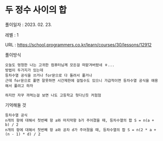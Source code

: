 # 두 정수 사이의 합  
풀이일자 : 2023. 02. 23.  
    
레벨 : 1    

URL : https://school.programmers.co.kr/learn/courses/30/lessons/12912  
    
풀이방식    

    오늘도 멍청한 나는 고귀한 컴퓨터님께 모든걸 떠맡겨버렸네 ㅎ...
    방법이 두가지가 있는데
    등차수열 공식을 쓰거나 for문으로 다 돌려서 풀거나
    근데 for문으로 풀면 잘못하면 시간제한에 걸릴수도 있으니 가급적이면 등차수열 공식을 애용해서 풀려고 하자

    하지만 자꾸 까먹는걸 보면 나도 고등학교 헛다닌듯 커험험

기억해둘 것  
    
    등차수열 공식
    n개의 항에 대해서 첫번째 항 a와 마지막항 b가 주어졌을 때, 등차수열의 합 S = n(a + b) / 2
    n개의 항에 대해서 첫번째 항 a와 공차 d가 주어졌을 때, 등차수열의 합 S = n(2 * a + (n - 1) * d) / 2
